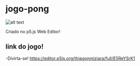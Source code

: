 # jogo-pong
![alt text](https://i.ytimg.com/vi/t-PAIlWh2R4/hqdefault.jpg)

Criado no p5.js Web Editor!
## link do jogo!
-Divirta-se!
https://editor.p5js.org/thiagonmiziara/full/E5ReYSrK1

